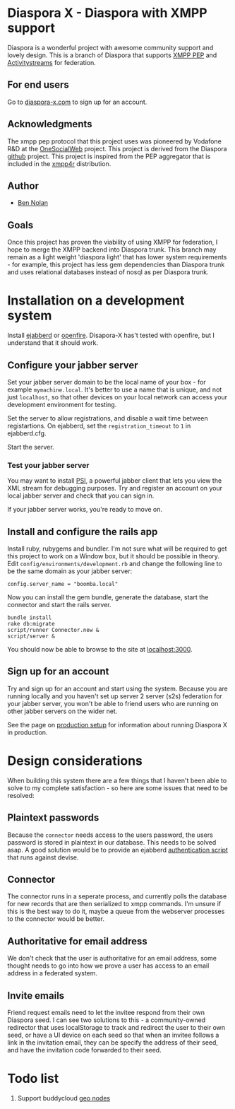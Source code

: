 # Diaspora X - Diaspora with XMPP support

Diaspora is a wonderful project with awesome community support and lovely design. This is a branch of Diaspora that supports [XMPP PEP](http://xmpp.org/extensions/xep-0163.html) and [Activitystreams](http://wiki.activitystrea.ms/w/page/1359319/Verb-Mapping) for federation.

## For end users

Go to [diaspora-x.com](http://www.diaspora-x.com/) to sign up for an account.

## Acknowledgments

The xmpp pep protocol that this project uses was pioneered by Vodafone R&D at the [OneSocialWeb](http://onesocialweb.org/) project. This project is derived from the Diaspora [github](http://github.com/diaspora) project. This project is inspired from the PEP aggregator that is included in the [xmpp4r](http://home.gna.org/xmpp4r/) distribution.

## Author

  * [Ben Nolan](http://www.bennolan.com/)
  
## Goals

Once this project has proven the viability of using XMPP for federation, I hope to merge the XMPP backend into Diaspora trunk. This branch may remain as a light weight 'diaspora light' that has lower system requirements - for example, this project has less gem dependencies than Diaspora trunk and uses relational databases instead of nosql as per Diaspora trunk.

# Installation on a development system

Install [ejabberd](http://www.ejabberd.im/) or [openfire](http://www.igniterealtime.org/projects/openfire/). Disapora-X has't tested with openfire, but I understand that it should work.

## Configure your jabber server

Set your jabber server domain to be the local name of your box - for example `mymachine.local`. It's better to use a name that is unique, and not just `localhost`, so that other devices on your local network can access your development environment for testing. 

Set the server to allow registrations, and disable a wait time between registartions. On ejabberd, set the `registration_timeout` to `1` in ejabberd.cfg.

Start the server.

### Test your jabber server

You may want to install [PSI](http://psi-im.org/), a powerful jabber client that lets you view the XML stream for debugging purposes. Try and register an account on your local jabber server and check that you can sign in.

If your jabber server works, you're ready to move on.

## Install and configure the rails app

Install ruby, rubygems and bundler. I'm not sure what will be required to get this project to work on a Window box, but it should be possible in theory. Edit `config/environments/development.rb` and change the following line to be the same domain as your jabber server:

    config.server_name = "boomba.local"

Now you can install the gem bundle, generate the database, start the connector and start the rails server.

    bundle install
    rake db:migrate
    script/runner Connector.new &
    script/server &
    
You should now be able to browse to the site at [localhost:3000](http://www.localhost:3000/).

## Sign up for an account

Try and sign up for an account and start using the system. Because you are running locally and you haven't set up server 2 server (s2s) federation for your jabber server, you won't be able to friend users who are running on other jabber servers on the wider net.

See the page on [production setup](#todo) for information about running Diaspora X in production.

# Design considerations

When building this system there are a few things that I haven't been able to solve to my complete satisfaction - so here are some issues that need to be resolved:

## Plaintext passwords

Because the `connector` needs access to the users password, the users password is stored in plaintext in our database. This needs to be solved asap. A good solution would be to provide an ejabberd [authentication script](http://www.ejabberd.im/extauth) that runs against devise.

## Connector

The connector runs in a seperate process, and currently polls the database for new records that are then serialized to xmpp commands. I'm unsure if this is the best way to do it, maybe a queue from the webserver processes to the connector would be better.

## Authoritative for email address

We don't check that the user is authoritative for an email address, some thought needs to go into how we prove a user has access to an email address in a federated system.

## Invite emails

Friend request emails need to let the invitee respond from their own Diaspora seed. I can see two solutions to this - a community-owned redirector that uses localStorage to track and redirect the user to their own seed, or have a UI device on each seed so that when an invitee follows a link in the invitation email, they can be specify the address of their seed, and have the invitation code forwarded to their seed.

# Todo list

1. Support buddycloud [geo nodes](http://open.buddycloud.com/channel-protocol)
